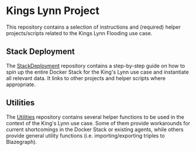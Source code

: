 # Kings Lynn Project

This repository contains a selection of instructions and (required) helper projects/scripts related to the Kings Lynn Flooding use case.

## Stack Deployment

The [StackDeployment] repository contains a step-by-step guide on how to spin up the entire Docker Stack for the King's Lynn use case and instantiate all relevant data. It links to other projects and helper scripts where appropriate.


## Utilities

The [Utilities] repository contains several helper functions to be used in the context of the King's Lynn use case. Some of them provide workarounds for current shortcomings in the Docker Stack or existing agents, while others provide general utility functions (i.e. importing/exporting triples to Blazegraph).


<!-- Links -->
[StackDeployment]: StackDeployment
[Utilities]: Utilities